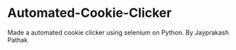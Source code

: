 # Automated-Cookie-Clicker
Made a automated cookie clicker using selenium on Python. By Jayprakash Pathak
